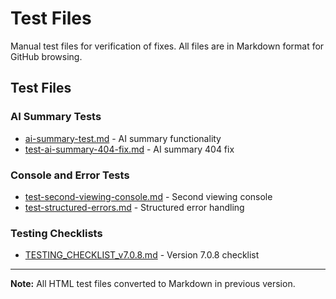 # Test Files

Manual test files for verification of fixes. All files are in Markdown format for GitHub browsing.

## Test Files

### AI Summary Tests
- [ai-summary-test.md](./ai-summary-test.md) - AI summary functionality
- [test-ai-summary-404-fix.md](./test-ai-summary-404-fix.md) - AI summary 404 fix

### Console and Error Tests
- [test-second-viewing-console.md](./test-second-viewing-console.md) - Second viewing console
- [test-structured-errors.md](./test-structured-errors.md) - Structured error handling

### Testing Checklists
- [TESTING_CHECKLIST_v7.0.8.md](./TESTING_CHECKLIST_v7.0.8.md) - Version 7.0.8 checklist

---

**Note:** All HTML test files converted to Markdown in previous version.